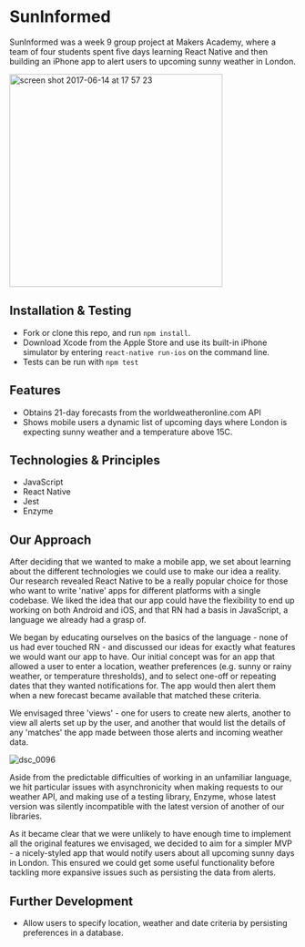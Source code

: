 SunInformed
=======

SunInformed was a week 9 group project at Makers Academy, where a team of four students spent five days learning React Native and then building an iPhone app to alert users to upcoming sunny weather in London.

<img width="374" alt="screen shot 2017-06-14 at 17 57 23" src="https://user-images.githubusercontent.com/20523607/27144764-0a649bfe-512b-11e7-8a17-c354b7e6dbbd.png">

Installation & Testing
--------

* Fork or clone this repo, and run `npm install`. 
* Download Xcode from the Apple Store and use its built-in iPhone simulator by entering `react-native run-ios` on the command line.
* Tests can be run with `npm test`

Features
--------

* Obtains 21-day forecasts from the worldweatheronline.com API
* Shows mobile users a dynamic list of upcoming days where London is expecting sunny weather and a temperature above 15C.

Technologies & Principles
-------------------------

* JavaScript
* React Native
* Jest
* Enzyme

Our Approach
------------

After deciding that we wanted to make a mobile app, we set about learning about the different technologies we could use to make our idea a reality. Our research revealed React Native to be a really popular choice for those who want to write 'native' apps for different platforms with a single codebase. We liked the idea that our app could have the flexibility to end up working on both Android and iOS, and that RN had a basis in JavaScript, a language we already had a grasp of. 

We began by educating ourselves on the basics of the language - none of us had ever touched RN - and discussed our ideas for exactly what features we would want our app to have. Our initial concept was for an app that allowed a user to enter a location, weather preferences (e.g. sunny or rainy weather, or temperature thresholds), and to select one-off or repeating dates that they wanted notifications for. The app would then alert them when a new forecast became available that matched these criteria. 

We envisaged three 'views' - one for users to create new alerts, another to view all alerts set up by the user, and another that would list the details of any 'matches' the app made between those alerts and incoming weather data.

![dsc_0096](https://user-images.githubusercontent.com/20523607/27144620-7af4af7c-512a-11e7-9a35-1196b303dcb8.JPG)

Aside from the predictable difficulties of working in an unfamiliar language, we hit particular issues with asynchronicity when making requests to our weather API, and making use of a testing library, Enzyme, whose latest version was silently incompatible with the latest version of another of our libraries. 

As it became clear that we were unlikely to have enough time to implement all the original features we envisaged, we decided to aim for a simpler MVP - a nicely-styled app that would notify users about all upcoming sunny days in London. This ensured we could get some useful functionality before tackling more expansive issues such as persisting the data from alerts.

Further Development
-------------------

* Allow users to specify location, weather and date criteria by persisting preferences in a database.

